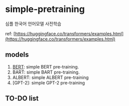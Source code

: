 # simple-pretraining
심플 한국어 언어모델 사전학습

ref: [https://huggingface.co/transformers/examples.html](https://huggingface.co/transformers/examples.html)

## models
1. [BERT](https://github.com/pytorch/text): simple BERT pre-training.
2. BART: simple BART pre-training.
3. ALBERT: simple ALBERT pre-training
4. [GPT-2]: simple GPT-2 pre-training

## TO-DO list
